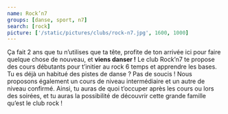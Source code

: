 ```yaml
---
name: Rock’n7
groups: [danse, sport, n7]
search: [rock]
picture: ['/static/pictures/clubs/rock-n7.jpg', 1600, 1000]
---
```

Ça fait 2 ans que tu n’utilises que ta tête, profite de ton arrivée ici pour faire quelque chose de nouveau, et **viens danser !** Le club Rock’n7 te propose des cours débutants pour t’initier au rock 6 temps et apprendre les bases. Tu es déjà un habitué des pistes de danse ? Pas de soucis ! Nous proposons également un cours de niveau intermédiaire et un autre de niveau confirmé. Ainsi, tu auras de quoi t’occuper après les cours ou lors des soirées, et tu auras la possibilité de découvrir cette grande famille qu’est le club rock !
